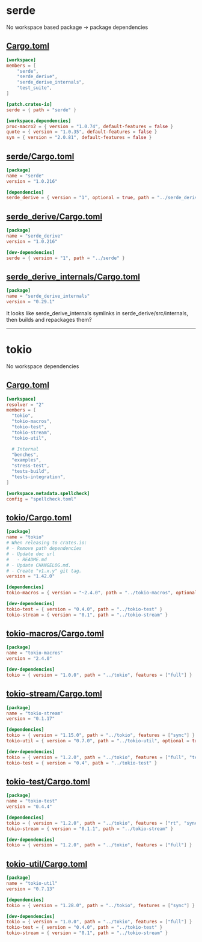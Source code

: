 # serde
No workspace based package -> package dependencies

## [Cargo.toml](https://github.com/serde-rs/serde/blob/master/Cargo.toml)
```toml
[workspace]
members = [
    "serde",
    "serde_derive",
    "serde_derive_internals",
    "test_suite",
]

[patch.crates-io]
serde = { path = "serde" }

[workspace.dependencies]
proc-macro2 = { version = "1.0.74", default-features = false }
quote = { version = "1.0.35", default-features = false }
syn = { version = "2.0.81", default-features = false }
```

## [serde/Cargo.toml](https://github.com/serde-rs/serde/blob/master/serde/Cargo.toml)
```toml
[package]
name = "serde"
version = "1.0.216"

[dependencies]
serde_derive = { version = "1", optional = true, path = "../serde_derive" }
```

## [serde_derive/Cargo.toml](https://github.com/serde-rs/serde/blob/master/serde_derive/Cargo.toml)
```toml
[package]
name = "serde_derive"
version = "1.0.216"

[dev-dependencies]
serde = { version = "1", path = "../serde" }
```

## [serde_derive_internals/Cargo.toml](https://github.com/serde-rs/serde/blob/master/serde_derive_internals/Cargo.toml)
```toml
[package]
name = "serde_derive_internals"
version = "0.29.1"
```

It looks like serde_derive_internals symlinks in serde_derive/src/internals, then builds and repackages them?

-----------------------------------------------------------------------------------------------------------------------

# tokio
No workspace dependencies

## [Cargo.toml](https://github.com/tokio-rs/tokio/blob/master/Cargo.toml)
```toml
[workspace]
resolver = "2"
members = [
  "tokio",
  "tokio-macros",
  "tokio-test",
  "tokio-stream",
  "tokio-util",

  # Internal
  "benches",
  "examples",
  "stress-test",
  "tests-build",
  "tests-integration",
]

[workspace.metadata.spellcheck]
config = "spellcheck.toml"
```

## [tokio/Cargo.toml](https://github.com/tokio-rs/tokio/blob/master/tokio/Cargo.toml)
```toml
[package]
name = "tokio"
# When releasing to crates.io:
# - Remove path dependencies
# - Update doc url
#   - README.md
# - Update CHANGELOG.md.
# - Create "v1.x.y" git tag.
version = "1.42.0"

[dependencies]
tokio-macros = { version = "~2.4.0", path = "../tokio-macros", optional = true }

[dev-dependencies]
tokio-test = { version = "0.4.0", path = "../tokio-test" }
tokio-stream = { version = "0.1", path = "../tokio-stream" }
```

## [tokio-macros/Cargo.toml](https://github.com/tokio-rs/tokio/blob/master/tokio-macros/Cargo.toml)
```toml
[package]
name = "tokio-macros"
version = "2.4.0"

[dev-dependencies]
tokio = { version = "1.0.0", path = "../tokio", features = ["full"] }
```

## [tokio-stream/Cargo.toml](https://github.com/tokio-rs/tokio/blob/master/tokio-stream/Cargo.toml)
```toml
[package]
name = "tokio-stream"
version = "0.1.17"

[dependencies]
tokio = { version = "1.15.0", path = "../tokio", features = ["sync"] }
tokio-util = { version = "0.7.0", path = "../tokio-util", optional = true }

[dev-dependencies]
tokio = { version = "1.2.0", path = "../tokio", features = ["full", "test-util"] }
tokio-test = { version = "0.4", path = "../tokio-test" }
```


## [tokio-test/Cargo.toml](https://github.com/tokio-rs/tokio/blob/master/tokio-test/Cargo.toml)
```toml
[package]
name = "tokio-test"
version = "0.4.4"

[dependencies]
tokio = { version = "1.2.0", path = "../tokio", features = ["rt", "sync", "time", "test-util"] }
tokio-stream = { version = "0.1.1", path = "../tokio-stream" }

[dev-dependencies]
tokio = { version = "1.2.0", path = "../tokio", features = ["full"] }
```

## [tokio-util/Cargo.toml](https://github.com/tokio-rs/tokio/blob/master/tokio-util/Cargo.toml)
```toml
[package]
name = "tokio-util"
version = "0.7.13"

[dependencies]
tokio = { version = "1.28.0", path = "../tokio", features = ["sync"] }

[dev-dependencies]
tokio = { version = "1.0.0", path = "../tokio", features = ["full"] }
tokio-test = { version = "0.4.0", path = "../tokio-test" }
tokio-stream = { version = "0.1", path = "../tokio-stream" }
```
